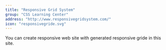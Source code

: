 ```yaml
---
title: "Responsive Grid System"
group: "CSS Learning Center"
address: "http://www.responsivegridsystem.com/"
icon: "responsivegride.svg"
---
```

You can create responsive web site with generated responsive gride in this site.
